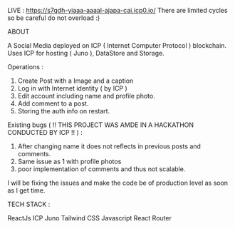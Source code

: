 LIVE : https://s7qdh-yiaaa-aaaal-ajapa-cai.icp0.io/
There are limited cycles so be careful do not overload :)


ABOUT

A Social Media deployed on ICP ( Internet Computer Protocol ) blockchain. 
Uses ICP for hosting ( Juno ), DataStore and Storage.


Operations :

1. Create Post with a Image and a caption
2. Log in with Internet identity ( by ICP )
3. Edit account including name and profile photo.
4. Add comment to a post.
5. Storing the auth info on restart.


Existing bugs ( !! THIS PROJECT WAS AMDE IN A HACKATHON CONDUCTED BY ICP !! ) :

1. After changing name it does not reflects in previous posts and comments.
2. Same issue as 1 with profile photos
3. poor implementation of comments and thus not scalable.

I will be fixing the issues and make the code be of production level as soon as I get time.

TECH STACK :

ReactJs
ICP
Juno
Tailwind CSS
Javascript
React Router
